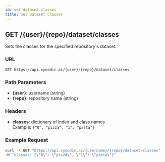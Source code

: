 ```yaml
---
id: set-dataset-classes
title: Set Dataset Classes
---
```


## GET /\{user\}/\{repo\}/dataset/classes

Sets the classes for the specified repository's dataset.

### URL

`GET https://api.synodic.ai/{user}/{repo}/dataset/classes`

### Path Parameters

- **\{user\}**: username (string)
- **\{repo\}**: repository name (string)

### Headers

- **classes**: dictionary of index and class names  
  Example: `{"0": "pizza", "1": "pasta"}`

### Example Request

```bash
curl -X GET "https://api.synodic.ai/{username}/{repo}/dataset/classes" \
-H "classes: {\"0\": \"pizza\", \"1\": \"pasta\"}"